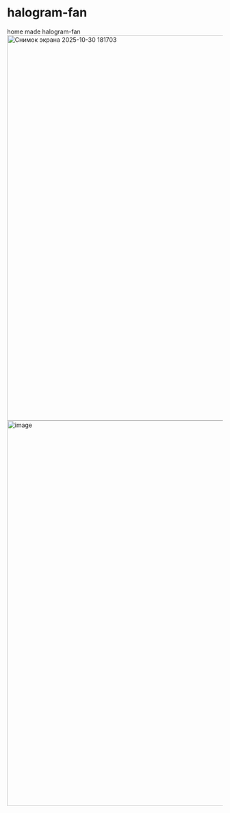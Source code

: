 # halogram-fan
home made halogram-fan
<img width="1600" height="901" alt="Снимок экрана 2025-10-30 181703" src="https://github.com/user-attachments/assets/5629809e-f54b-449e-b8f4-189aeeabbbf7" />
<img width="1600" height="901" alt="image" src="https://github.com/user-attachments/assets/75c79dfb-e388-4756-b00f-2a35b0d4773a" />
